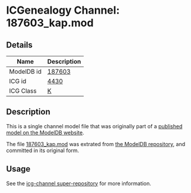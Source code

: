 # ICGenealogy Channel: 187603\_kap.mod

## Details

Name | Description
---- | -----------
ModelDB id | [187603](http://senselab.med.yale.edu/ModelDB/ShowModel.cshtml?model=187603)
ICG id | [4430](http://icg.neurotheory.ox.ac.uk/channels/1/4430)
ICG Class | [K](http://icg.neurotheory.ox.ac.uk/channels/1)

## Description

This is a single channel model file that was originally part of a [published model on the ModelDB website](http://senselab.med.yale.edu/mModelDB/ShowModel.cshtml?model=187603).

The file [187603\_kap.mod](187603_kap.mod) was extrated from [the ModelDB repository](http://senselab.med.yale.edu/ModelDB/ShowModel.cshtml?model=187603), and committed in its original form.

## Usage

See the [icg-channel super-repository](https://github.com/icgenealogy/icg-channels) for more information.